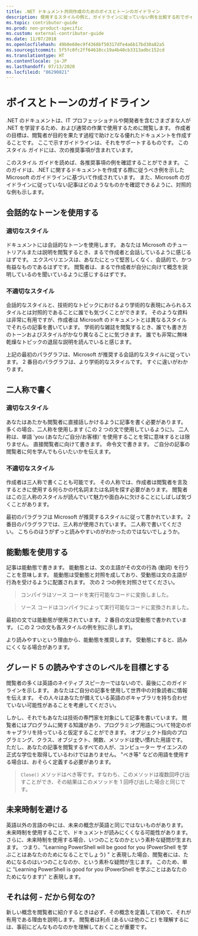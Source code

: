 ```yaml
---
title: .NET ドキュメント共同作成のためのボイスとトーンのガイドライン
description: 使用するスタイルの例と、ガイドラインに従っていない例を比較する形でボイスとトーンのガイドラインを説明します。
ms.topic: contributor-guide
ms.prod: non-product-specific
ms.custom: external-contributor-guide
ms.date: 11/07/2018
ms.openlocfilehash: 49b0e60ec9f4368bf50317dfe4a6b17bd30a82a5
ms.sourcegitcommit: 5f5fc0fc2ff64610cc19a4b40cb3313adbc152cd
ms.translationtype: HT
ms.contentlocale: ja-JP
ms.lasthandoff: 07/13/2020
ms.locfileid: "86290821"
---
```

# <a name="voice-and-tone-guidelines"></a>ボイスとトーンのガイドライン

.NET のドキュメントは、IT プロフェッショナルや開発者を含むさまざまな人が .NET を学習するため、および通常の作業で使用するために閲覧します。 作成者の目標は、閲覧者が目的を果たす過程で助けとなる優れたドキュメントを作成することです。 ここで示すガイドラインは、それをサポートするものです。 このスタイル ガイドには、次の推奨事項が含まれています。

このスタイル ガイドを読めば、各推奨事項の例を確認することができます。 このガイドは、.NET に関するドキュメントを作成する際に従うべき例を示した Microsoft のガイドラインに基づいて作成されています。 また、Microsoft のガイドラインに従っていない記事はどのようなものかを確認できるように、対照的な例も示します。

## <a name="use-a-conversational-tone"></a>会話的なトーンを使用する

### <a name="appropriate-style"></a>適切なスタイル

ドキュメントには会話的なトーンを使用します。 あなたは Microsoft のチュートリアルまたは説明を閲覧するとき、まるで作成者と会話しているように感じるはずです。 エクスペリエンスは、あなたにとって堅苦しくなく、会話的で、かつ有益なものであるはずです。 閲覧者は、まるで作成者が自分に向けて概念を説明しているのを聞いているように感じするはずです。

### <a name="inappropriate-style"></a>不適切なスタイル

会話的なスタイルと、技術的なトピックにおけるより学術的な表現にみられるスタイルとは対照的であることに誰でも気づくことができます。 そのような資料は非常に有用ですが、作成者は Microsoft のドキュメントとは異なるスタイルでそれらの記事を書いています。 学術的な雑誌を閲覧するとき、誰でも書き方のトーンおよびスタイルがかなり異なることに気づきます。 誰でも非常に無味乾燥なトピックの退屈な説明を読んでいると感じます。  

上記の最初のパラグラフは、Microsoft が推奨する会話的なスタイルに従っています。 2 番目のパラグラフは、より学術的なスタイルです。 すぐに違いがわかります。 

## <a name="write-in-second-person"></a>二人称で書く

### <a name="appropriate-style"></a>適切なスタイル

あなたはあたかも閲覧者に直接話しかけるように記事を書く必要があります。 多くの場合、二人称を使用します (この 2 つの文で使用しているように)。 二人称は、単語 'you (あなた/ご自分/お客様)' を使用することを常に意味するとは限りません。 直接閲覧者に向けて書きます。 命令文で書きます。 ご自分の記事の閲覧者に何を学んでもらいたいかを伝えます。

### <a name="inappropriate-style"></a>不適切なスタイル

作成者は三人称で書くことも可能です。 その人称では、作成者は閲覧者を言及するときに使用する何らかの代名詞または名詞を探す必要があります。 閲覧者はこの三人称のスタイルが読んでいて魅力や面白みに欠けることにしばしば気づくことがあります。

最初のパラグラフは Microsoft が推奨するスタイルに従って書かれています。 2 番目のパラグラフでは、三人称が使用されています。 二人称で書いてください。 こちらのほうがずっと読みやすいのがわかったのではないでしょうか。

## <a name="use-active-voice"></a>能動態を使用する

記事は能動態で書きます。 能動態とは、文の主語がその文の行為 (動詞) を行うことを意味します。 能動態は受動態と対照を成しており、受動態は文の主語が行為を受けるように配置されます。 次の 2 つの例を対照させてください。

>コンパイラはソース コードを実行可能なコードに変換しました。

>ソース コードはコンパイラによって実行可能なコードに変換されました。

最初の文では能動態が使用されています。 2 番目の文は受動態で書かれています。 (この 2 つの文も各スタイルの例を別に示します)。

より読みやすいという理由から、能動態を推奨します。 受動態にすると、読みにくくなる場合があります。

## <a name="target-a-fifth-grade-reading-level"></a>グレード 5 の読みやすさのレベルを目標とする

閲覧者の多くは英語のネイティブ スピーカーではないので、最後にこのガイドラインを示します。 あなたはご自分の記事を使用して世界中の対象読者に情報を伝えます。 その人々はあなたが備えている英語のボキャブラリを持ち合わせていない可能性があることを考慮してください。

しかし、それでもあなたは技術の専門家を対象にして記事を書いています。 閲覧者にはプログラムに関する知識があり、プログラミング用語について特定のボキャブラリを持っていると仮定することができます。 オブジェクト指向のプログラミング、クラス、オブジェクト、関数、メソッドは使い慣れた用語です。 ただし、あなたの記事を閲覧するすべての人が、コンピューター サイエンスの正式な学位を取得しているわけではありません。 "べき等" などの用語を使用する場合は、おそらく定義する必要があります。

>`Close()` メソッドはべき等です。すなわち、このメソッドは複数回呼び出すことができ、その結果はこのメソッドを 1 回呼び出した場合と同じです。

## <a name="avoid-future-tense"></a>未来時制を避ける

英語以外の言語の中には、未来の概念が英語と同じではないものがあります。 未来時制を使用することで、ドキュメントが読みにくくなる可能性があります。 さらに、未来時制を使用する場合、いつのことなのかという素朴な疑問が生まれます。 つまり、"Learning PowerShell will be good for you (PowerShell を学ぶことはあなたのためになることでしょう) " と表現した場合、閲覧者には、ためになるのはいつのことなのか、という素朴な疑問が生じます。 このため、単に "Learning PowerShell is good for you (PowerShell を学ぶことはあなたのためになります)" と表現します。

## <a name="what-is-it---so-what"></a>それは何 - だから何なの?

新しい概念を閲覧者に紹介するときは必ず、その概念を定義して初めて、それが有用である理由を説明します。 閲覧者は利点 (あるいは他のこと) を理解するには、事前にどんなものなのかを理解しておくことが重要です。
